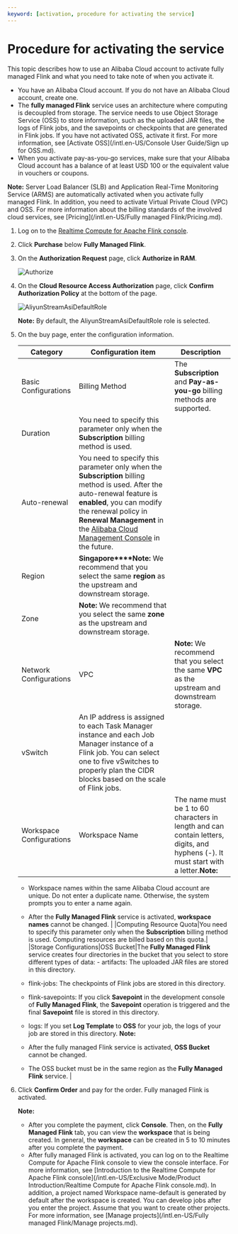 ```yaml
---
keyword: [activation, procedure for activating the service]
---
```


# Procedure for activating the service

This topic describes how to use an Alibaba Cloud account to activate fully managed Flink and what you need to take note of when you activate it.

-   You have an Alibaba Cloud account. If you do not have an Alibaba Cloud account, create one.
-   The **fully managed Flink** service uses an architecture where computing is decoupled from storage. The service needs to use Object Storage Service \(OSS\) to store information, such as the uploaded JAR files, the logs of Flink jobs, and the savepoints or checkpoints that are generated in Flink jobs. If you have not activated OSS, activate it first. For more information, see [Activate OSS](/intl.en-US/Console User Guide/Sign up for OSS.md).
-   When you activate pay-as-you-go services, make sure that your Alibaba Cloud account has a balance of at least USD 100 or the equivalent value in vouchers or coupons.

**Note:** Server Load Balancer \(SLB\) and Application Real-Time Monitoring Service \(ARMS\) are automatically activated when you activate fully managed Flink. In addition, you need to activate Virtual Private Cloud \(VPC\) and OSS. For more information about the billing standards of the involved cloud services, see [Pricing](/intl.en-US/Fully managed Flink/Pricing.md).

1.  Log on to the [Realtime Compute for Apache Flink console](https://realtime-compute.console.aliyun.com/console/cell?spm=a2c4g.11186623.2.16.1a8023a9J8TiPV).

2.  Click **Purchase** below **Fully Managed Flink**.

3.  On the **Authorization Request** page, click **Authorize in RAM**.

    ![Authorize](https://static-aliyun-doc.oss-accelerate.aliyuncs.com/assets/img/en-US/8098574161/p110414.png)

4.  On the **Cloud Resource Access Authorization** page, click **Confirm Authorization Policy** at the bottom of the page.

    ![AliyunStreamAsiDefaultRole](https://static-aliyun-doc.oss-accelerate.aliyuncs.com/assets/img/en-US/8098574161/p110415.png)

    **Note:** By default, the AliyunStreamAsiDefaultRole role is selected.

5.  On the buy page, enter the configuration information.

    |Category|Configuration item|Description|
    |--------|------------------|-----------|
    |Basic Configurations|Billing Method|The **Subscription** and **Pay-as-you-go** billing methods are supported.|
    |Duration|You need to specify this parameter only when the **Subscription** billing method is used.|
    |Auto-renewal|You need to specify this parameter only when the **Subscription** billing method is used. After the auto-renewal feature is **enabled**, you can modify the renewal policy in **Renewal Management** in the [Alibaba Cloud Management Console](https://home.console.aliyun.com) in the future.|
    |Region|**Singapore****Note:** We recommend that you select the same **region** as the upstream and downstream storage. |
    |Zone|**Note:** We recommend that you select the same **zone** as the upstream and downstream storage. |
    |Network Configurations|VPC|**Note:** We recommend that you select the same **VPC** as the upstream and downstream storage. |
    |vSwitch|An IP address is assigned to each Task Manager instance and each Job Manager instance of a Flink job. You can select one to five vSwitches to properly plan the CIDR blocks based on the scale of Flink jobs.|
    |Workspace Configurations|Workspace Name|The name must be 1 to 60 characters in length and can contain letters, digits, and hyphens \(-\). It must start with a letter.**Note:**

    -   Workspace names within the same Alibaba Cloud account are unique. Do not enter a duplicate name. Otherwise, the system prompts you to enter a name again.
    -   After the **Fully Managed Flink** service is activated, **workspace names** cannot be changed. |
    |Computing Resource Quota|You need to specify this parameter only when the **Subscription** billing method is used. Computing resources are billed based on this quota.|
    |Storage Configurations|OSS Bucket|The **Fully Managed Flink** service creates four directories in the bucket that you select to store different types of data:    -   artifacts: The uploaded JAR files are stored in this directory.
    -   flink-jobs: The checkpoints of Flink jobs are stored in this directory.
    -   flink-savepoints: If you click **Savepoint** in the development console of **Fully Managed Flink**, the **Savepoint** operation is triggered and the final **Savepoint** file is stored in this directory.
    -   logs: If you set **Log Template** to **OSS** for your job, the logs of your job are stored in this directory.
**Note:**

    -   After the fully managed Flink service is activated, **OSS Bucket** cannot be changed.
    -   The OSS bucket must be in the same region as the **Fully Managed Flink** service. |

6.  Click **Confirm Order** and pay for the order. Fully managed Flink is activated.

    **Note:**

    -   After you complete the payment, click **Console**. Then, on the **Fully Managed Flink** tab, you can view the **workspace** that is being created. In general, the **workspace** can be created in 5 to 10 minutes after you complete the payment.
    -   After fully managed Flink is activated, you can log on to the Realtime Compute for Apache Flink console to view the console interface. For more information, see [Introduction to the Realtime Compute for Apache Flink console](/intl.en-US/Exclusive Mode/Product Introduction/Realtime Compute for Apache Flink console.md). In addition, a project named Workspace name-default is generated by default after the workspace is created. You can develop jobs after you enter the project. Assume that you want to create other projects. For more information, see [Manage projects](/intl.en-US/Fully managed Flink/Manage projects.md).

